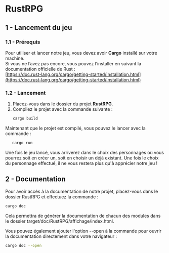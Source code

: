 # RustRPG

## 1 - Lancement du jeu

### 1.1 - Prérequis

Pour utiliser et lancer notre jeu, vous devez avoir **Cargo** installé sur votre machine.  
Si vous ne l’avez pas encore, vous pouvez l’installer en suivant la documentation officielle de Rust :  
[https://doc.rust-lang.org/cargo/getting-started/installation.html](https://doc.rust-lang.org/cargo/getting-started/installation.html)

### 1.2 - Lancement

1. Placez-vous dans le dossier du projet **RustRPG**.  
2. Compilez le projet avec la commande suivante :  
   ```bash
   cargo build
   ```
Maintenant que le projet est compilé, vous pouvez le lancer avec la commande :

```bash
   cargo run
```

Une fois le jeu lancé, vous arriverez dans le choix des personnages où vous pourrez soit en créer un, soit en choisir un déjà existant.
Une fois le choix du personnage effectué, il ne vous restera plus qu'à apprécier notre jeu !


## 2 - Documentation

Pour avoir accès à la documentation de notre projet, placez-vous dans le dossier RustRPG et effectuez la commande :

```bash
cargo doc
```
Cela permettra de générer la documentation de chacun des modules dans le dossier target/doc/RustRPG/affichage/index.html.

Vous pouvez également ajouter l'option --open à la commande pour ouvrir la documentation directement dans votre navigateur :
```bash
cargo doc --open
```
